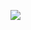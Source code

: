 
![](https://github-readme-stats.vercel.app/api?username=guiclipse95&theme=rose_pine&hide_border=false&include_all_commits=true&count_private=false)



